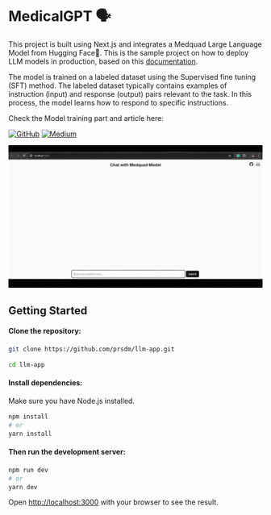 # MedicalGPT 🗣️

This project is built using Next.js and integrates a Medquad Large Language Model from Hugging Face🤗. This is the sample project on how to deploy LLM models in production, based on this [documentation](https://sdk.vercel.ai/providers/legacy-providers/hugging-face). 

The model is trained on a labeled dataset using the Supervised fine tuning (SFT) method. The labeled dataset typically contains examples of instruction (input) and response (output) pairs relevant to the task. In this process, the model learns how to respond to specific instructions.

Check the Model training part and article here:

[![GitHub](https://img.shields.io/badge/Github-code-blue?style=flat&logo=github&logoColor=white&color=red)](https://github.com/prsdm/fine-tuning-llms/blob/main/Fine-tuning-phi-2-model.ipynb) [![Medium](https://img.shields.io/badge/Medium-view_article-green?style=flat&logo=medium&logoColor=white&color=green)](https://medium.com/@prasadmahamulkar/fine-tuning-phi-2-a-step-by-step-guide-e672e7f1d009)

![Demo](<public/demo.gif>) 

## Getting Started

#### Clone the repository:
```bash
git clone https://github.com/prsdm/llm-app.git
```
```bash
cd llm-app
```
#### Install dependencies:
Make sure you have Node.js installed.
```bash
npm install
# or
yarn install
```
#### Then run the development server:

```bash
npm run dev
# or
yarn dev
```

Open [http://localhost:3000](http://localhost:3000) with your browser to see the result.


